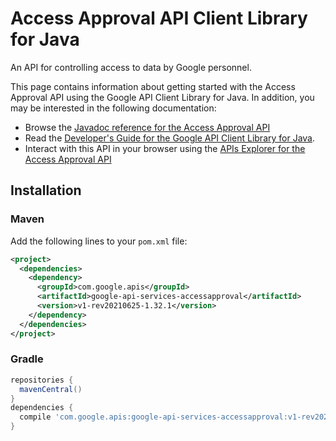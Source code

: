 # Access Approval API Client Library for Java

An API for controlling access to data by Google personnel.

This page contains information about getting started with the Access Approval API
using the Google API Client Library for Java. In addition, you may be interested
in the following documentation:

* Browse the [Javadoc reference for the Access Approval API][javadoc]
* Read the [Developer's Guide for the Google API Client Library for Java][google-api-client].
* Interact with this API in your browser using the [APIs Explorer for the Access Approval API][api-explorer]

## Installation

### Maven

Add the following lines to your `pom.xml` file:

```xml
<project>
  <dependencies>
    <dependency>
      <groupId>com.google.apis</groupId>
      <artifactId>google-api-services-accessapproval</artifactId>
      <version>v1-rev20210625-1.32.1</version>
    </dependency>
  </dependencies>
</project>
```

### Gradle

```gradle
repositories {
  mavenCentral()
}
dependencies {
  compile 'com.google.apis:google-api-services-accessapproval:v1-rev20210625-1.32.1'
}
```

[javadoc]: https://googleapis.dev/java/google-api-services-accessapproval/latest/index.html
[google-api-client]: https://github.com/googleapis/google-api-java-client/
[api-explorer]: https://developers.google.com/apis-explorer/#p/accessapproval/v1/
